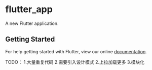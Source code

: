 # flutter_app

A new Flutter application.

## Getting Started

For help getting started with Flutter, view our online
[documentation](https://flutter.io/).


TODO：
1.大量重复代码
2.需要引入设计模式
2.上拉加载更多
3.模块化
